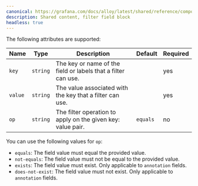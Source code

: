 ```yaml
---
canonical: https://grafana.com/docs/alloy/latest/shared/reference/components/filter-field-block/
description: Shared content, filter field block
headless: true
---
```


The following attributes are supported:

| Name    | Type     | Description                                                   | Default  | Required |
| ------- | -------- | ------------------------------------------------------------- | -------- | -------- |
| `key`   | `string` | The key or name of the field or labels that a filter can use. |          | yes      |
| `value` | `string` | The value associated with the key that a filter can use.      |          | yes      |
| `op`    | `string` | The filter operation to apply on the given key: value pair.   | `equals` | no       |

You can use the following values for `op`:

- `equals`: The field value must equal the provided value.
- `not-equals`: The field value must not be equal to the provided value.
- `exists`: The field value must exist. Only applicable to `annotation` fields.
- `does-not-exist`: The field value must not exist. Only applicable to `annotation` fields.
